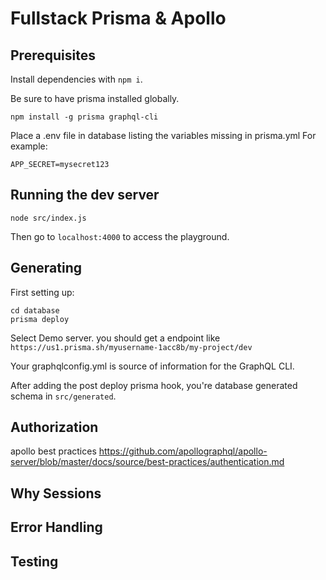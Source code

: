 # Fullstack Prisma & Apollo

## Prerequisites
Install dependencies with `npm i`.

Be sure to have prisma installed globally.
```shell
npm install -g prisma graphql-cli
```

Place a .env file in database listing the variables missing in prisma.yml
For example:
```
APP_SECRET=mysecret123
```

## Running the dev server
```shell
node src/index.js
```

Then go to `localhost:4000` to access the playground.

## Generating
First setting up:
```shell
cd database
prisma deploy
```

Select Demo server.
you should get a endpoint like `https://us1.prisma.sh/myusername-1acc8b/my-project/dev`

Your graphqlconfig.yml is source of information for the GraphQL CLI.

After adding the post deploy prisma hook, you're database generated schema in `src/generated`.

## Authorization
apollo best practices
https://github.com/apollographql/apollo-server/blob/master/docs/source/best-practices/authentication.md

## Why Sessions


## Error Handling


## Testing
